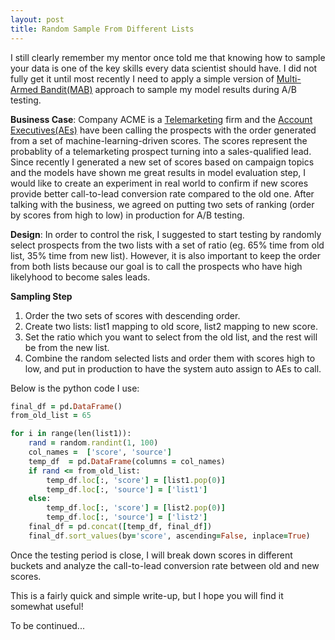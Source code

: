 ```yaml
---
layout: post
title: Random Sample From Different Lists
---
```


I still clearly remember my mentor once told me that knowing how to sample your data is one of the key skills every data scientist should have. I did not fully get it until most recently I need to apply a simple version of [Multi-Armed Bandit(MAB)](https://en.wikipedia.org/wiki/Multi-armed_bandit) approach to sample my model results during A/B testing.

**Business Case**: Company ACME is a [Telemarketing](https://en.wikipedia.org/wiki/Telemarketing) firm and the [Account Executives(AEs)](https://en.wikipedia.org/wiki/Account_executive) have been calling the prospects with the order generated from a set of machine-learning-driven scores. The scores represent the probablity of a telemarketing prospect turning into a sales-qualified lead. Since recently I generated a new set of scores based on campaign topics and the models have shown me great results in model evaluation step, I would like to create an experiment in real world to confirm if new scores provide better call-to-lead conversion rate compared to the old one. After talking with the business, we agreed on putting two sets of ranking (order by scores from high to low) in production for A/B testing.  

**Design**: In order to control the risk, I suggested to start testing by randomly select prospects from the two lists with a set of ratio (eg. 65% time from old list, 35% time from new list). However, it is also important to keep the order from both lists because our goal is to call the prospects who have high likelyhood to become sales leads. 

**Sampling Step**
1. Order the two sets of scores with descending order.
2. Create two lists: list1 mapping to old score, list2 mapping to new score.
3. Set the ratio which you want to select from the old list, and the rest will be from the new list.
4. Combine the random selected lists and order them with scores high to low, and put in production to have the system auto assign to AEs to call.

Below is the python code I use:
```ruby
final_df = pd.DataFrame()
from_old_list = 65

for i in range(len(list1)):
    rand = random.randint(1, 100)
    col_names =  ['score', 'source']
    temp_df  = pd.DataFrame(columns = col_names)
    if rand <= from_old_list:
        temp_df.loc[:, 'score'] = [list1.pop(0)]
        temp_df.loc[:, 'source'] = ['list1']
    else:
        temp_df.loc[:, 'score'] = [list2.pop(0)]
        temp_df.loc[:, 'source'] = ['list2']
    final_df = pd.concat([temp_df, final_df])
    final_df.sort_values(by='score', ascending=False, inplace=True)
```

Once the testing period is close, I will break down scores in different buckets and analyze the call-to-lead conversion rate between old and new scores.

This is a fairly quick and simple write-up, but I hope you will find it somewhat useful!

To be continued...
